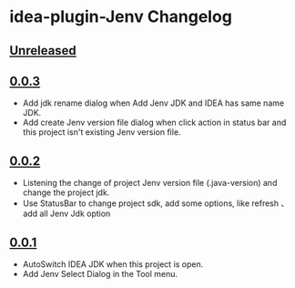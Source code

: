 <!-- Keep a Changelog guide -> https://keepachangelog.com -->

# idea-plugin-Jenv Changelog

## [Unreleased]

## [0.0.3]

- Add jdk rename dialog when Add Jenv JDK and IDEA has same name JDK.
- Add create Jenv version file dialog when click action in status bar and this project isn't existing Jenv version file.

## [0.0.2]

- Listening the change of project Jenv version file (.java-version) and change the project jdk.
- Use StatusBar to change project sdk, add some options, like refresh 、 add all Jenv Jdk option

## [0.0.1]

- AutoSwitch IDEA JDK when this project is open.
- Add Jenv Select Dialog in the Tool menu.

[Unreleased]: https://github.com/JokingAboutLife/idea-plugin-Jenv/compare/v0.0.3...HEAD
[0.0.3]: https://github.com/JokingAboutLife/idea-plugin-Jenv/compare/v0.0.2...v0.0.3
[0.0.2]: https://github.com/JokingAboutLife/idea-plugin-Jenv/compare/v0.0.1...v0.0.2
[0.0.1]: https://github.com/JokingAboutLife/idea-plugin-Jenv/commits/v0.0.1
